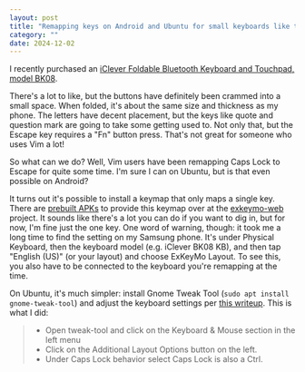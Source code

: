 ```yaml
---
layout: post
title: "Remapping keys on Android and Ubuntu for small keyboards like the iClever BK08"
category: ""
date: 2024-12-02
---
```


I recently purchased an [iClever Foldable Bluetooth Keyboard and Touchpad, model BK08](https://www.amazon.com/Bluetooth-iClever-Pocket-Sized-Tri-Folding-Smartphones/dp/B01MTVC775).

There's a lot to like, but the buttons have definitely been crammed into a small space.  When folded, it's about the same size and thickness as my phone.  The letters have decent placement, but the keys like quote and question mark are going to take some getting used to.  Not only that, but the Escape key requires a  "Fn" button press.  That's not great for someone who uses Vim a lot!

So what can we do?  Well, Vim users have been remapping Caps Lock to Escape for quite some time.  I'm sure I can on Ubuntu, but is that even possible on Android?

It turns out it's possible to install a keymap that only maps a single key.  There are [prebuilt APKs](https://github.com/ris58h/exkeymo-web?tab=readme-ov-file#prebuilt-apks) to provide this keymap over at the [exkeymo-web](https://github.com/ris58h/exkeymo-web) project.  It sounds like there's a lot you can do if you want to dig in, but for now, I'm fine just the one key.  One word of warning, though: it took me a long time to find the setting on my Samsung phone.  It's under Physical Keyboard, then the keyboard model (e.g. iClever BK08 KB), and then tap "English (US)" (or your layout) and choose ExKeyMo Layout.  To see this, you also have to be connected to the keyboard you're remapping at the time.

On Ubuntu, it's much simpler: install Gnome Tweak Tool (`sudo apt install gnome-tweak-tool`) and adjust the keyboard settings per [this writeup](https://askubuntu.com/questions/33774/how-do-i-remap-the-caps-lock-and-ctrl-keys).  This is what I did:

> - Open tweak-tool and click on the Keyboard & Mouse section in the left menu
> - Click on the Additional Layout Options button on the left.
> - Under Caps Lock behavior select Caps Lock is also a Ctrl.

